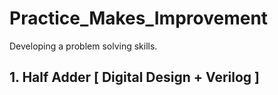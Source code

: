 # Practice_Makes_Improvement
Developing a problem solving skills.

## 1. Half Adder [ Digital Design + Verilog ]

